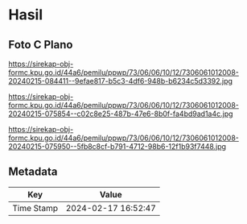 # Hasil

## Foto C Plano

https://sirekap-obj-formc.kpu.go.id/44a6/pemilu/ppwp/73/06/06/10/12/7306061012008-20240215-084411--9efae817-b5c3-4df6-948b-b6234c5d3392.jpg

https://sirekap-obj-formc.kpu.go.id/44a6/pemilu/ppwp/73/06/06/10/12/7306061012008-20240215-075854--c02c8e25-487b-47e6-8b0f-fa4bd9ad1a4c.jpg

https://sirekap-obj-formc.kpu.go.id/44a6/pemilu/ppwp/73/06/06/10/12/7306061012008-20240215-075950--5fb8c8cf-b791-4712-98b6-12f1b93f7448.jpg


## Metadata

| Key        | Value               |
| ---------- | ------------------- |
| Time Stamp | 2024-02-17 16:52:47 |



